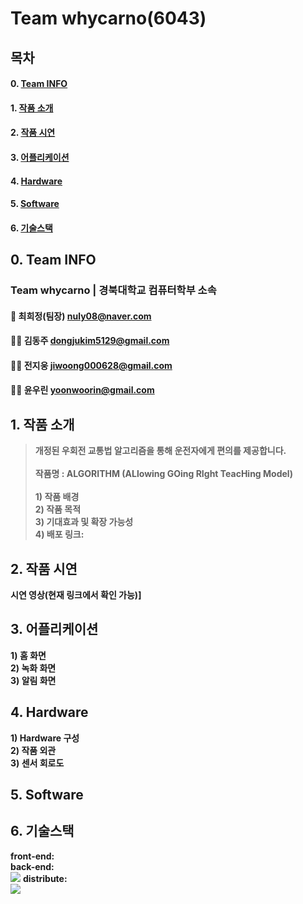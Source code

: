 # Team whycarno(6043)

## 목차
#### 0. [Team INFO](#team-info)
#### 1. [작품 소개](#작품-소개)   
#### 2. [작품 시연](#작품-시연)   
#### 3. [어플리케이션](#어플리케이션)   
#### 4. [Hardware](#Hardware)   
#### 5. [Software](#Software) 
#### 6. [기술스택](#기술-스택)

## 0. Team INFO
### Team whycarno | 경북대학교 컴퓨터학부 소속

#### 🤷 최희정(팀장) [nuly08@naver.com](mailto:nuly08@naver.com)

#### 🤷‍♀️ 김동주 [dongjukim5129@gmail.com](mailto:dongjukim5129@gmail.com)

#### 🤷‍♀️ 전지웅 [jiwoong000628@gmail.com](mailto:jiwoong000628@gmail.com)

#### 🤷‍♂️ 윤우린 [yoonwoorin@gmail.com](mailto:yoonwoorin@gmail.com)

## 1. 작품 소개
>  **개정된 우회전 교통법 알고리즘을 통해 운전자에게 편의를 제공합니다.** <br/><br/>
>  **작품명 : ALGORITHM (ALlowing GOing RIght TeacHing Model)** <br/><br/>
**1) 작품 배경**<br/>
**2) 작품 목적**<br/>
**3) 기대효과 및 확장 가능성**<br/>
**4) 배포 링크:**

## 2. 작품 시연
**시연 영상(현재 링크에서 확인 가능)]**<br/>

## 3. 어플리케이션
**1) 홈 화면**<br/>
**2) 녹화 화면**<br/>
**3) 알림 화면**

## 4. Hardware
**1) Hardware 구성**<br/>
**2) 작품 외관**<br/>
**3) 센서 회로도**<br/>

## 5. Software

## 6. 기술스택
**front-end:**<br/>
**back-end:**<br/> <img src="https://img.shields.io/badge/Python-3776AB?style=for-the-badge&logo=Python&logoColor=white">
**distribute:**<br/> <img src="https://img.shields.io/badge/Cloudtype-000000?style=for-the-badge&logo=Cloudtype&logoColor=white">



